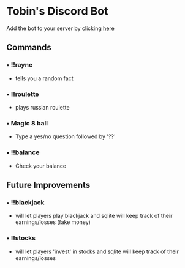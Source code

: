 # Tobin's Discord Bot
Add the bot to your server by clicking [here]()
## Commands
### • !!rayne
- tells you a random fact
### • !!roulette
- plays russian roulette
### • Magic 8 ball
- Type a yes/no question followed by '??'
### • !!balance
- Check your balance

## Future Improvements
### • !!blackjack 
- will let players play blackjack and sqlite will keep track of their earnings/losses (fake money)
### • !!stocks
- will let players 'invest' in stocks and sqlite will keep track of their earnings/losses
